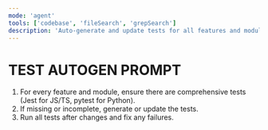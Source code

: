```yaml
---
mode: 'agent'
tools: ['codebase', 'fileSearch', 'grepSearch']
description: 'Auto-generate and update tests for all features and modules.'
---
```

# TEST AUTOGEN PROMPT

1. For every feature and module, ensure there are comprehensive tests (Jest for JS/TS, pytest for Python).
2. If missing or incomplete, generate or update the tests.
3. Run all tests after changes and fix any failures.
